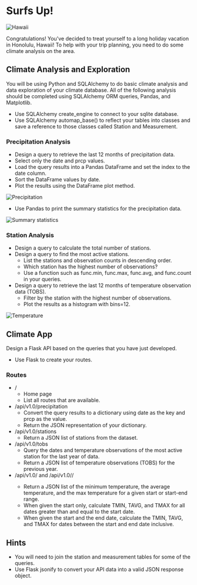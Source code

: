 # Surfs Up!
![Hawaii](https://user-images.githubusercontent.com/60836219/99481944-1ac0f180-2910-11eb-9583-74c913129f4c.jpg)

Congratulations! You've decided to treat yourself to a long holiday vacation in Honolulu, Hawaii! To help with your trip planning, you need to do some climate analysis on the area. 

## Climate Analysis and Exploration
You will be using Python and SQLAlchemy to do basic climate analysis and data exploration of your climate database. All of the following analysis should be completed using SQLAlchemy ORM queries, Pandas, and Matplotlib.

* Use SQLAlchemy create_engine to connect to your sqlite database.
* Use SQLAlchemy automap_base() to reflect your tables into classes and save a reference to those classes called Station and Measurement.

### Precipitation Analysis
* Design a query to retrieve the last 12 months of precipitation data.
* Select only the date and prcp values.
* Load the query results into a Pandas DataFrame and set the index to the date column.
* Sort the DataFrame values by date.
* Plot the results using the DataFrame plot method.

![Precipitation](https://user-images.githubusercontent.com/60836219/99484269-dbe16a80-2914-11eb-8d5c-9740471c8ded.png)

* Use Pandas to print the summary statistics for the precipitation data.

![Summary statistics](https://user-images.githubusercontent.com/60836219/99484201-bc4a4200-2914-11eb-8599-5cc5f8bae646.PNG)

### Station Analysis
- Design a query to calculate the total number of stations.
- Design a query to find the most active stations.
  - List the stations and observation counts in descending order.
  - Which station has the highest number of observations?
  - Use a function such as func.min, func.max, func.avg, and func.count in your queries.
- Design a query to retrieve the last 12 months of temperature observation data (TOBS).
  - Filter by the station with the highest number of observations.
  - Plot the results as a histogram with bins=12.
  
![Temperature](https://user-images.githubusercontent.com/60836219/99484270-ddab2e00-2914-11eb-9971-5899ea6b0130.png)

## Climate App
Design a Flask API based on the queries that you have just developed.
* Use Flask to create your routes.

### Routes
- /
  - Home page
  - List all routes that are available.
- /api/v1.0/precipitation
  - Convert the query results to a dictionary using date as the key and prcp as the value.
  - Return the JSON representation of your dictionary.
- /api/v1.0/stations
  - Return a JSON list of stations from the dataset.
- /api/v1.0/tobs
  - Query the dates and temperature observations of the most active station for the last year of data.
  - Return a JSON list of temperature observations (TOBS) for the previous year.
- /api/v1.0/<start> and /api/v1.0/<start>/<end>
  - Return a JSON list of the minimum temperature, the average temperature, and the max temperature for a given start or start-end range.
  - When given the start only, calculate TMIN, TAVG, and TMAX for all dates greater than and equal to the start date.
  - When given the start and the end date, calculate the TMIN, TAVG, and TMAX for dates between the start and end date inclusive.
 
## Hints
* You will need to join the station and measurement tables for some of the queries.
* Use Flask jsonify to convert your API data into a valid JSON response object.
